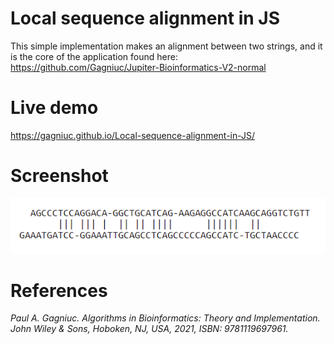 # Local sequence alignment in JS
This simple implementation makes an alignment between two strings, and it is the core of the application found here: https://github.com/Gagniuc/Jupiter-Bioinformatics-V2-normal

# Live demo
https://gagniuc.github.io/Local-sequence-alignment-in-JS/

# Screenshot

![screenshot](https://github.com/Gagniuc/Local-sequence-alignment-in-JS/blob/main/Local%20sequence%20alignment.PNG)

# References

<i>Paul A. Gagniuc. Algorithms in Bioinformatics: Theory and Implementation. John Wiley & Sons, Hoboken, NJ, USA, 2021, ISBN: 9781119697961.</i>
